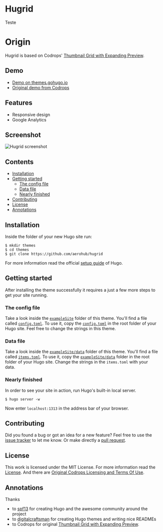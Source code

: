 # Hugrid

Teste

# Origin

Hugrid is based on Codrops' [Thumbnail Grid with Expanding Preview](http://tympanus.net/codrops/?p=14530). 

## Demo

- [Demo on themes.gohugo.io](http://themes.gohugo.io/theme/hugrid/)
- [Original demo from Codrops](http://tympanus.net/Tutorials/ThumbnailGridExpandingPreview/)

## Features

- Responsive design
- Google Analytics

## Screenshot

![Hugrid screenshot](https://raw.githubusercontent.com/aerohub/hugrid/master/images/screenshot.png)


## Contents

- [Installation](#installation)
- [Getting started](#getting-started)
    - [The config file](#the-config-file)
	- [Data file](#data-file)
    - [Nearly finished](#nearly-finished)
- [Contributing](#contributing)
- [License](#license)
- [Annotations](#annotations)


## Installation

Inside the folder of your new Hugo site run:

    $ mkdir themes
    $ cd themes
    $ git clone https://github.com/aerohub/hugrid

For more information read the official [setup guide](//gohugo.io/overview/installing/) of Hugo.


## Getting started

After installing the theme successfully it requires a just a few more steps to get your site running.


### The config file

Take a look inside the [`exampleSite`](//github.com/aerohub/hugrid/tree/master/exampleSite) folder of this theme. You'll find a file called [`config.toml`](//github.com/aerohub/hugrid/blob/master/exampleSite/config.toml). To use it, copy the [`config.toml`](//github.com/aerohub/hugrid/blob/master/exampleSite/config.toml) in the root folder of your Hugo site. Feel free to change the strings in this theme.

### Data file

Take a look inside the [`exampleSite/data`](//github.com/aerohub/hugrid/tree/master/exampleSite/data) folder of this theme. You'll find a file called [`items.toml`](//github.com/aerohub/hugrid/blob/master/exampleSite/data/items.toml). To use it, copy the [`exampleSite/data`](//github.com/aerohub/hugrid/tree/master/exampleSite/data) folder in the root folder of your Hugo site. Change the strings in the `items.toml` with your data.

### Nearly finished

In order to see your site in action, run Hugo's built-in local server. 

    $ hugo server -w

Now enter `localhost:1313` in the address bar of your browser.


## Contributing

Did you found a bug or got an idea for a new feature? Feel free to use the [issue tracker](//github.com/aerohub/hugrid/issues) to let me know. Or make directly a [pull request](//github.com/aerohub/hugrid/pulls).


## License

This work is licensed under the MIT License. For more information read the [License](//github.com/aerohub/hugrid/blob/master/LICENSE.md).
And there are [Original Codrops Licensing and Terms Of Use](http://tympanus.net/codrops/licensing/).


## Annotations

Thanks 

- to [spf13](//github.com/spf13) for creating Hugo and the awesome community around the project
- to [digitalcraftsman](//github.com/digitalcraftsman) for creating Hugo themes and writing nice READMEs
- to Codrops for original [Thumbnail Grid with Expanding Preview](http://tympanus.net/codrops/?p=14530). 
